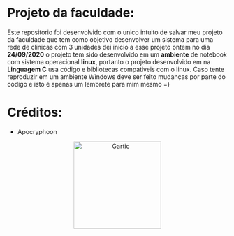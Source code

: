 # Projeto da faculdade:
Este repositorio foi desenvolvido com o unico intuito de salvar meu projeto da faculdade que tem como objetivo desenvolver um sistema para uma rede de clinicas com 3 unidades dei inicio a esse projeto ontem no dia **24/09/2020** o projeto tem sido desenvolvido em um **ambiente** de notebook com sistema operacional **linux**, portanto o projeto desenvolvido em na **Linguagem C** usa código e bibliotecas compativeis com o linux. Caso tente reproduzir em um ambiente Windows deve ser feito mudanças por parte do código e isto é apenas um lembrete para mim mesmo =)

# Créditos:
- Apocryphoon

<p align="center">
  <img src="https://user-images.githubusercontent.com/32386767/89966197-f5dc2480-dc24-11ea-95b8-da001f6142eb.png" alt="Gartic" height="200" width="200"/>
</p>
